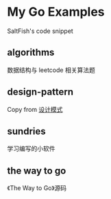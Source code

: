 # My Go Examples

SaltFish's code snippet

## algorithms

数据结构与 leetcode 相关算法题

## design-pattern

Copy from [设计模式](https://github.com/senghoo/golang-design-pattern)

## sundries

学习编写的小软件

## the way to go

《The Way to Go》源码
